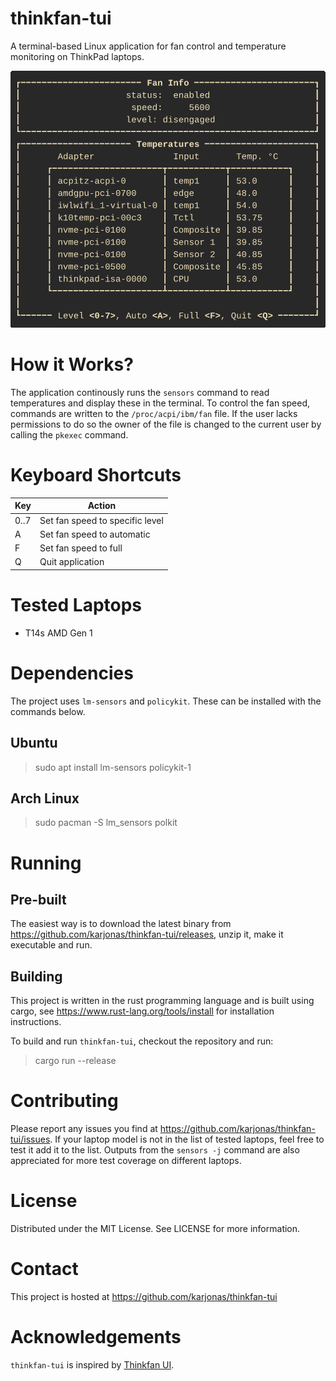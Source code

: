 # thinkfan-tui

A terminal-based Linux application for fan control and temperature
monitoring on ThinkPad laptops.

![Screenshot](screenshot.gif "Screenshot")

# How it Works?

The application continously runs the `sensors` command to read
temperatures and display these in the terminal. To control the fan speed,
commands are written to the `/proc/acpi/ibm/fan` file. If the user lacks
permissions to do so the owner of the file is changed to the current
user by calling the `pkexec` command.

# Keyboard Shortcuts

| Key  | Action                          |
| ---- | ------------------------------- |
| 0..7 | Set fan speed to specific level |
| A    | Set fan speed to automatic      |
| F    | Set fan speed to full           |
| Q    | Quit application                |

# Tested Laptops

- T14s AMD Gen 1

# Dependencies

The project uses `lm-sensors` and `policykit`. These can be installed
with the commands below.

## Ubuntu

> sudo apt install lm-sensors policykit-1

## Arch Linux

> sudo pacman -S lm_sensors polkit

# Running

## Pre-built

The easiest way is to download the latest binary from
https://github.com/karjonas/thinkfan-tui/releases, unzip it, make it
executable and run.

## Building

This project is written in the rust programming language and is built
using cargo, see https://www.rust-lang.org/tools/install for installation
instructions.

To build and run `thinkfan-tui`, checkout the repository and run:

> cargo run --release

# Contributing

Please report any issues you find at
https://github.com/karjonas/thinkfan-tui/issues. If your laptop model
is not in the list of tested laptops, feel free to test it add it to the
list. Outputs from the `sensors -j` command are also appreciated for
more test coverage on different laptops.

# License

Distributed under the MIT License. See LICENSE for more information.

# Contact

This project is hosted at https://github.com/karjonas/thinkfan-tui

# Acknowledgements

`thinkfan-tui` is inspired by
[Thinkfan UI](https://github.com/zocker-160/thinkfan-ui).